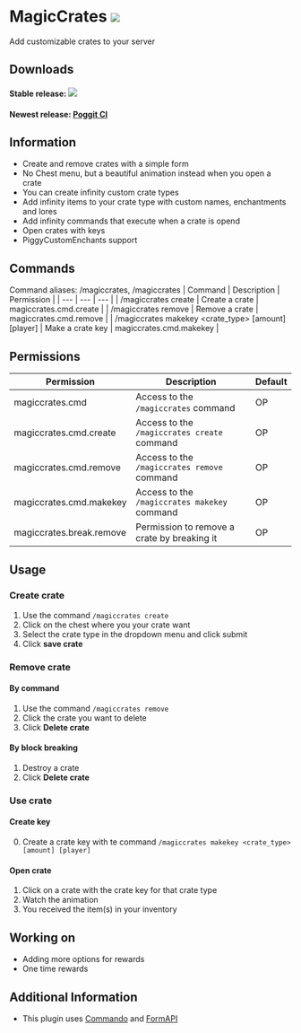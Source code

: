# MagicCrates [![](https://poggit.pmmp.io/shield.dl.total/MagicCrates)](https://poggit.pmmp.io/p/MagicCrates)

Add customizable crates to your server

## Downloads
#### Stable release: [![](https://poggit.pmmp.io/shield.api/MagicCrates)](https://poggit.pmmp.io/p/MagicCrates)
#### Newest release: [Poggit CI](https://poggit.pmmp.io/ci/Hebbinkpro/MagicCrates/MagicCrates)

## Information
- Create and remove crates with a simple form
- No Chest menu, but a beautiful animation instead when you open a crate
- You can create infinity custom crate types
- Add infinity items to your crate type with custom names, enchantments and lores
- Add infinity commands that execute when a crate is opend
- Open crates with keys
- PiggyCustomEnchants support

## Commands
Command aliases: /magiccrates, /magiccrates
| Command | Description | Permission |
| --- | --- | --- |
| /magiccrates create | Create a crate | magiccrates.cmd.create |
| /magiccrates remove | Remove a crate | magiccrates.cmd.remove |
| /magiccrates makekey <crate_type> \[amount] \[player] | Make a crate key | magiccrates.cmd.makekey |

## Permissions
| Permission | Description | Default |
|  --- | --- | --- |
| magiccrates.cmd | Access to the `/magiccrates` command | OP |
| magiccrates.cmd.create | Access to the `/magiccrates create` command | OP |
| magiccrates.cmd.remove | Access to the `/magiccrates remove` command | OP |
| magiccrates.cmd.makekey | Access to the `/magiccrates makekey` command | OP |
| magiccrates.break.remove | Permission to remove a crate by breaking it | OP |

## Usage
### Create crate
1. Use the command `/magiccrates create`
2. Click on the chest where you your crate want
3. Select the crate type in the dropdown menu and click submit
4. Click **save crate**

### Remove crate
#### By command
1. Use the command `/magiccrates remove`
2. Click the crate you want to delete
3. Click **Delete crate**
#### By block breaking
1. Destroy a crate
2. Click **Delete crate**

### Use crate
#### Create key
0. Create a crate key with te command `/magiccrates makekey <crate_type> [amount] [player]`
#### Open crate
1. Click on a crate with the crate key for that crate type
2. Watch the animation
3. You received the item(s) in your inventory

## Working on
- Adding more options for rewards
- One time rewards

## Additional Information
- This plugin uses [Commando](https://github.com/CortexPE/Commando) and [FormAPI](https://github.com/jojoe77777/FormAPI)
